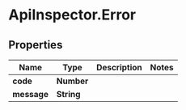 # ApiInspector.Error

## Properties

Name | Type | Description | Notes
------------ | ------------- | ------------- | -------------
**code** | **Number** |  | 
**message** | **String** |  | 


